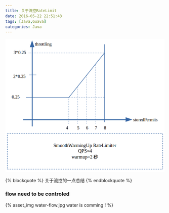 ```yaml
---
title: 关于流控RateLimit
date: 2016-05-22 22:51:43
tags: [Java,Guava]
categories: Java
---
```

![SmoothWarmingUpRatelimit](/images/SmoothWarmingUpRatelimit.png)

{% blockquote %}
 关于流控的一点总结
{% endblockquote %}

### flow need to be controled
{% asset_img water-flow.jpg water is comming ! %}


